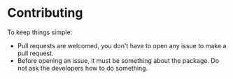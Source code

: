# Contributing

To keep things simple:
- Pull requests are welcomed, you don't have to open any issue to make a pull request.
- Before opening an issue, it must be something about the package. Do not ask the developers how to do something.
